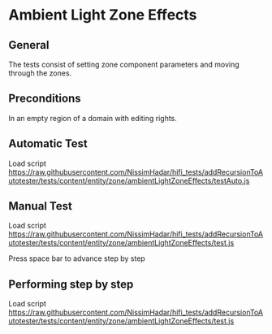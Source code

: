 # Ambient Light Zone Effects
## General

The tests consist of setting zone component parameters and moving through the zones.

## Preconditions
In an empty region of a domain with editing rights.

## Automatic Test
Load script <https://raw.githubusercontent.com/NissimHadar/hifi_tests/addRecursionToAutotester/tests/content/entity/zone/ambientLightZoneEffects/testAuto.js>
## Manual Test
Load script <https://raw.githubusercontent.com/NissimHadar/hifi_tests/addRecursionToAutotester/tests/content/entity/zone/ambientLightZoneEffects/test.js>

Press space bar to advance step by step
## Performing step by step
Load script <https://raw.githubusercontent.com/NissimHadar/hifi_tests/addRecursionToAutotester/tests/content/entity/zone/ambientLightZoneEffects/test.js>